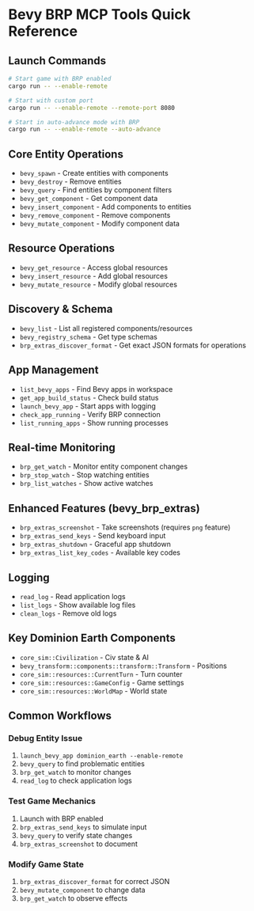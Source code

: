 # Bevy BRP MCP Tools Quick Reference

## Launch Commands

```bash
# Start game with BRP enabled
cargo run -- --enable-remote

# Start with custom port
cargo run -- --enable-remote --remote-port 8080

# Start in auto-advance mode with BRP
cargo run -- --enable-remote --auto-advance
```

## Core Entity Operations

- `bevy_spawn` - Create entities with components
- `bevy_destroy` - Remove entities
- `bevy_query` - Find entities by component filters
- `bevy_get_component` - Get component data
- `bevy_insert_component` - Add components to entities
- `bevy_remove_component` - Remove components
- `bevy_mutate_component` - Modify component data

## Resource Operations

- `bevy_get_resource` - Access global resources
- `bevy_insert_resource` - Add global resources
- `bevy_mutate_resource` - Modify global resources

## Discovery & Schema

- `bevy_list` - List all registered components/resources
- `bevy_registry_schema` - Get type schemas
- `brp_extras_discover_format` - Get exact JSON formats for operations

## App Management

- `list_bevy_apps` - Find Bevy apps in workspace
- `get_app_build_status` - Check build status
- `launch_bevy_app` - Start apps with logging
- `check_app_running` - Verify BRP connection
- `list_running_apps` - Show running processes

## Real-time Monitoring

- `brp_get_watch` - Monitor entity component changes
- `brp_stop_watch` - Stop watching entities
- `brp_list_watches` - Show active watches

## Enhanced Features (bevy_brp_extras)

- `brp_extras_screenshot` - Take screenshots (requires `png` feature)
- `brp_extras_send_keys` - Send keyboard input
- `brp_extras_shutdown` - Graceful app shutdown
- `brp_extras_list_key_codes` - Available key codes

## Logging

- `read_log` - Read application logs
- `list_logs` - Show available log files
- `clean_logs` - Remove old logs

## Key Dominion Earth Components

- `core_sim::Civilization` - Civ state & AI
- `bevy_transform::components::transform::Transform` - Positions
- `core_sim::resources::CurrentTurn` - Turn counter
- `core_sim::resources::GameConfig` - Game settings
- `core_sim::resources::WorldMap` - World state

## Common Workflows

### Debug Entity Issue

1. `launch_bevy_app dominion_earth --enable-remote`
2. `bevy_query` to find problematic entities
3. `brp_get_watch` to monitor changes
4. `read_log` to check application logs

### Test Game Mechanics

1. Launch with BRP enabled
2. `brp_extras_send_keys` to simulate input
3. `bevy_query` to verify state changes
4. `brp_extras_screenshot` to document

### Modify Game State

1. `brp_extras_discover_format` for correct JSON
2. `bevy_mutate_component` to change data
3. `brp_get_watch` to observe effects
